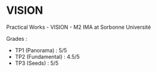 # VISION
Practical Works - VISION - M2 IMA at Sorbonne Université

Grades :

- TP1 (Panorama) : 5/5
- TP2 (Fundamental) : 4.5/5
- TP3 (Seeds) : 5/5
